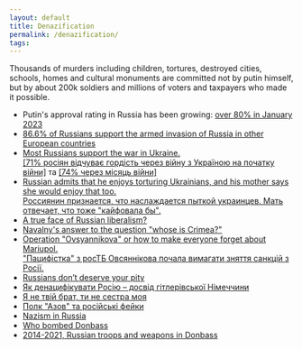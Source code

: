 ```yaml
---
layout: default
title: Denazification
permalink: /denazification/
tags: 
---
```


Thousands of murders including children, tortures, destroyed cities, schools, homes and cultural monuments are committed not by putin himself, but by about 200k soldiers and millions of voters and taxpayers who made it possible.

- Putin's approval rating in Russia has been growing: [over 80% in January 2023](https://www.statista.com/statistics/896181/putin-approval-rating-russia/)
- [86.6% of Russians support the armed invasion of Russia in other European countries](https://activegroup.com.ua/2022/03/16/survey-says-86-6-of-russians-support-the-armed-invasion-of-russia-in-other-european-countries/)
- [Most Russians support the war in Ukraine.](https://www.atlanticcouncil.org/blogs/ukrainealert/not-just-putin-most-russians-support-the-war-in-ukraine/) <br>
  [[71% росіян відчуває гордість через війну з Україною на початку війни]](https://www.radiosvoboda.org/a/news-sotsiology-rosiyany-viyna-gordist/31757775.html) тa [[74% через місяць війни]](https://wciom.ru/analytical-reviews/analiticheskii-obzor/specialnaja-voennaja-operacija-monitoring)
- [Russian admits that he enjoys torturing Ukrainians, and his mother says she would enjoy that too.](https://www.pravda.com.ua/eng/news/2022/05/3/7343820/) <br>
  [Россиянин признается, что наслаждается пыткой украинцев. Мать отвечает, что тоже "кайфовала бы".](https://www.pravda.com.ua/rus/news/2022/05/3/7343820/)
- [A true face of Russian liberalism?](https://www.youtube.com/watch?v=MszW3b245y4)
- [Navalny's answer to the question "whose is Crimea?"](https://www.nytimes.com/2014/10/17/world/europe/navalnys-comments-on-crimea-ignite-russian-twittersphere.html)
- [Operation "Ovsyannikova" or how to make everyone forget about Mariupol.](https://www.pravda.com.ua/eng/columns/2022/03/15/7331479/) <br>
  ["Пацифістка" з росТБ Овсяннікова почала вимагати зняття санкцій з Росії.](https://uazmi.org/news/post/5ca2504aefa883e72d975f5b33c10065)
- [Russians don’t deserve your pity](https://www.pravda.com.ua/eng/columns/2022/03/28/7335210/)
- [Як денацифікувати Росію – досвід гітлерівської Німеччини](https://www.pravda.com.ua/articles/2022/03/26/7334583/)
- [Я не твій брат, ти не сестра моя](https://www.instagram.com/p/CapuezBNBCW/)
- [Полк "Азов" та російські фейки](https://www.pravda.com.ua/columns/2022/05/7/7344690/)
- [Nazism in Russia](https://www.youtube.com/watch?v=42qb42EUGz8)
- [Who bombed Donbass](https://www.youtube.com/watch?v=EXdK6Bz7aYw&list=WL&index=3)
- [2014-2021, Russian troops and weapons in Donbass](https://www.youtube.com/watch?v=lAIja2wWbrE)
